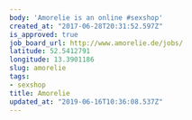 ```yaml
---
body: 'Amorelie is an online #sexshop'
created_at: "2017-06-28T20:31:52.597Z"
is_approved: true
job_board_url: http://www.amorelie.de/jobs/
latitude: 52.5412791
longitude: 13.3901186
slug: amorelie
tags:
- sexshop
title: Amorelie
updated_at: "2019-06-16T10:36:08.537Z"
---
```

